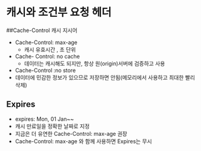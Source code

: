 # 캐시와 조건부 요청 헤더

##Cache-Control
캐시 지시어

- Cache-Control: max-age
  - 캐시 유효시간 , 초 단위
- Cache- Control: no cache
  - 데이터는 캐시해도 되지만, 항상 원(origin)서버에 검증하고 사용  
 - Cache-Control :no store
  - 데이터에 민감한 정보가 있으므로 저장하면 안됨(메모리에서 사용하고 최대한 빨리 삭제)

## Expires
 - expires: Mon, 01 Jan~~
 - 캐시 만료일을 정확한 날짜로 지정
 - 지금은 더 유연한 Cache-Control: max-age 권장
 - Cache-Control: max-age 와 함께 사용하면 Expires는 무시
